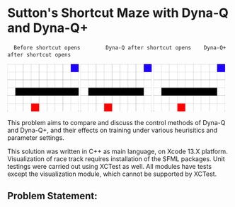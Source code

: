 # Sutton's Shortcut Maze with Dyna-Q and Dyna-Q+


      Before shortcut opens        Dyna-Q after shortcut opens    Dyna-Q+ after shortcut opens

<p float="center">
  <img src="./Examples/No_Shortcut_Recording.gif" width="32%" />
  <img src="./Examples/Dyna-Q_Recording.gif" width="32%" />
  <img src="./Examples/Dyna-Q_Plus_Recording.gif" width="32%" />
</p>

This problem aims to compare and discuss the control methods of Dyna-Q and Dyna-Q+, and their effects on training under various heurisitics and parameter settings.

This solution was written in C++ as main language, on Xcode 13.X platform. Visualization of race track requires installation of the SFML packages.
Unit testings were carried out using XCTest as well. All modules have tests except the visualization module, which cannot be supported by XCTest.

## Problem Statement:

